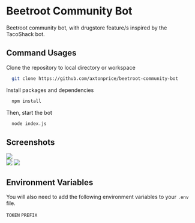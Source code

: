 
# Beetroot Community Bot

<!-- <img width="450" height= "250" src="https://cdn.discordapp.com/attachments/954596313197080586/955212383561867274/repository-open-graph-template.png"> -->

Beetroot community bot, with drugstore feature/s inspired by the TacoShack bot.
## Command Usages

Clone the repository to local directory or workspace
```bash
  git clone https://github.com/axtonprice/beetroot-community-bot
```
Install packages and dependencies
```bash
  npm install
```
Then, start the bot
```bash
  node index.js
```

## Screenshots
<img src="https://cdn.discordapp.com/attachments/954596313197080586/956219076072575036/eRe9jP9zvI.png"><br>
<img src="https://cdn.discordapp.com/attachments/954596313197080586/956219252589858816/fQYsbXn1yc.png">
<img src="https://cdn.discordapp.com/attachments/954596313197080586/956219331195310160/L7vwl1ATU6.png">


## Environment Variables

You will also need to add the following environment variables to your `.env` file.

`TOKEN`
`PREFIX`
